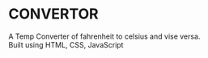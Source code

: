 # CONVERTOR
A Temp Converter of fahrenheit to celsius and vise versa.
<br>
Built using HTML, CSS, JavaScript

